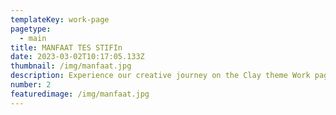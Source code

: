 ```yaml
---
templateKey: work-page
pagetype:
  - main
title: MANFAAT TES STIFIn
date: 2023-03-02T10:17:05.133Z
thumbnail: /img/manfaat.jpg
description: Experience our creative journey on the Clay theme Work page. Explore our portfolio and witness the artistry behind our projects.
number: 2
featuredimage: /img/manfaat.jpg
---
```



